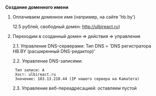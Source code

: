 **Создание доменного имени**

1. Оплачиваем доменное имя (например, на сайте 'hb.by')
   
   12.5 рублей, свободный домен: http://ulbireact.ru)
2. Переходим в созданный домен => действия => управление
    
    2.1. Управление DNS-серверами: Тип DNS = 'DNS регистратора HB.BY (расширенный DNS-редактор)'

    2.2. Управление DNS-записями: 
        
        Тип записи: А
        Хост: ulbireact.ru
        Значение: 103.13.210.44 (IP нашего сервера на Kamatera)

    2.3. Управление веб-переадресацией: оставляем пустой

    
